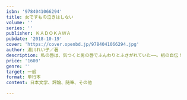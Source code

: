 ```yaml
---
isbn: '9784041066294'
title: 女ですもの泣きはしない
volume: ''
series: ''
publisher: ＫＡＤＯＫＡＷＡ
pubdate: '2018-10-19'
cover: 'https://cover.openbd.jp/9784041066294.jpg'
author: 湯川れい子／著
description: 私の唇は、気つくと男の唇でふんわりとふさがれていた――。初の自伝！
price: '1600'
genre: ''
target: 一般
format: 単行本
content: 日本文学、評論、随筆、その他

---
```

